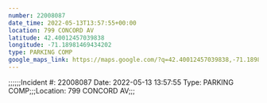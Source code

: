 ```yaml
---
number: 22008087
date_time: 2022-05-13T13:57:55+00:00
location: 799 CONCORD AV
latitude: 42.40012457039838
longitude: -71.18981469434202
type: PARKING COMP
google_maps_link: https://maps.google.com/?q=42.40012457039838,-71.18981469434202
---
```


;;;;;;Incident #: 22008087  Date: 2022-05-13 13:57:55   Type: PARKING COMP;;;Location: 799 CONCORD AV;;;
